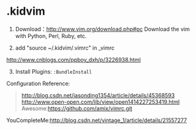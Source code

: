 # .kidvim
1. Download：http://www.vim.org/download.php#pc
	Download the vim with Python, Perl, Ruby, etc.   
	
2. add "source ~/.kidvim/.vimrc" in _vimrc

http://www.cnblogs.com/ppboy_dxh/p/3226938.html

3. Install Plugins:
`:BundleInstall`







Configuration Reference:
> http://blog.csdn.net/jasonding1354/article/details/45368593   
> http://www.open-open.com/lib/view/open1414227253419.html   
> Awesome:https://github.com/amix/vimrc.git   


YouCompleteMe:http://blog.csdn.net/vintage_1/article/details/21557277
